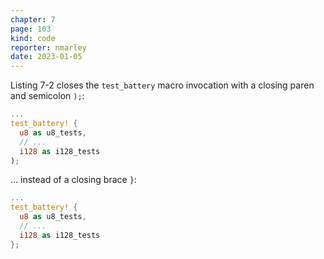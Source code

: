 ```yaml
---
chapter: 7
page: 103
kind: code
reporter: nmarley
date: 2023-01-05
---
```


Listing 7-2 closes the `test_battery` macro invocation with a closing paren and semicolon `);`:

```rust
...
test_battery! {
  u8 as u8_tests,
  // ...
  i128 as i128_tests
);
```

... instead of a closing brace `}`:

```rust
...
test_battery! {
  u8 as u8_tests,
  // ...
  i128 as i128_tests
};
```

